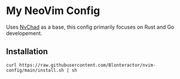 # My NeoVim Config

Uses [NvChad](https://nvchad.com/) as a base, this config primarily focuses on
Rust and Go developement.

## Installation

```
curl https://raw.githubusercontent.com/Blonteractor/nvim-config/main/install.sh | sh
```
